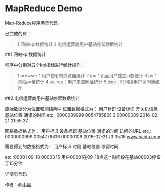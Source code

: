 # MapReduce Demo

Map-Reduce程序场景代码。

已完成的有：

> 1.网站kpi数据统计
> 2.电信运营商用户基站停留数据统计

##1.网站kpi数据统计

程序中分别对五个kpi指标进行统计操作：
> 1.browser：用户使用的浏览器统计
> 2.ips：页面用户独立ip数统计
> 3.pv：网站pv量统计
> 4.source：用户来源网址统计
> 5.time：时间段用户访问量统计

##2.电信运营商用户基站停留数据统计

原始数据分为位置和网络两种
位置数据格式为：
用户标识 设备标识 开关机信息 基站位置 通讯的时间
etc.:
0000009999  0054785806  3   00000089    2016-02-21 21:55:37

网络数据格式为：
用户标识 设备标识 基站位置 通讯的时间 访问的URL
etc.:
0000000999  0054776806  00000109    2016-02-21 23:35:18 www.baidu.com

需要得到的数据格式为：
用户标识 时段 基站位置 停留时间

etc.:00001 09-18 00003 15
用户00001在09-18点这个时间段在基站00003停留了15分钟

详情见代码

作者：[@小黑][1]

[1]:http://www.xiaohei.info
